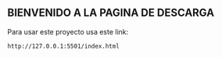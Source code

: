 ## BIENVENIDO A LA PAGINA DE DESCARGA ##

Para usar este proyecto usa este link:

```
http://127.0.0.1:5501/index.html


```
